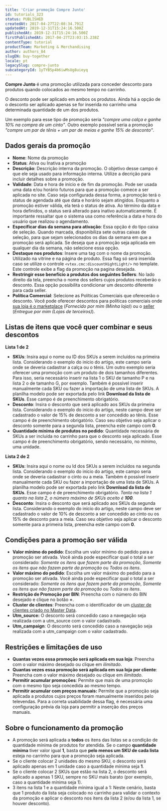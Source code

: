 ```yaml
---
title: 'Criar promoção Compre Junto'
id: tutorials_323
status: PUBLISHED
createdAt: 2017-04-27T22:08:34.791Z
updatedAt: 2019-12-31T15:24:16.500Z
publishedAt: 2019-12-31T15:24:16.500Z
firstPublishedAt: 2017-04-27T23:03:15.238Z
contentType: tutorial
productTeam: Marketing & Merchandising
author: authors_84
slugEN: buy-together
locale: pt
legacySlug: compre-junto
subcategoryId: 1yTYB5p4b6iwMsUg8uieyq
---
```


__Compre Junto__ é uma promoção utilizada para conceder desconto para produtos quando colocados ao mesmo tempo no carrinho.

O desconto pode ser aplicado em ambos os produtos. Ainda há a opção de o desconto ser aplicado apenas se for inserida no carrinho uma determinada quantidade de um dos produtos. 

Um exemplo para esse tipo de promoção seria *"compre uma calça e ganhe 10% na compra de um cinto"*. Outro exemplo possível seria a promoção *"compre um par de tênis + um par de meias e ganhe 15% de desconto"*.

## Dados gerais da promoção

- __Nome__: Nome da promoção
- __Status__: Ativa ou Inativa a promoção
- __Descrição__: Descrição interna da promoção. O objetivo desse campo é que ele seja usado para informação interna. Utilize a decrição para incluir detalhes sobre a promoção.
- __Validade__: Data e hora de início e de fim da promoção. Pode ser usada uma data e/ou horário futuros para que a promoção comece a ser aplicada no site. Caso seja configurada dessa forma, a promoção terá o status de agendada até que data e horário sejam atingidos. Enquanto a promoção estiver válida, ela terá o status de ativa. Ao término da data e hora definidos, o status será alterado para inativo automaticamente. É importante ressaltar que o sistema usa como referência a data e hora do usuário que realizou o agendamento.
- __Especificar dias da semana para ativação__: Essa opção é do tipo caixa de seleção. Quando marcada, disponibiliza sete outras caixas de seleção, para que sejam selecionados os dias da semana em que a promoção será aplicada. Se deseja que a promoção seja aplicada em qualquer dia da semana, não selecione essa opção.
- __Destaque nos produtos__: Insere uma tag com o nome da promoção. Utilizado na vitrine e na página de produto. Essa flag só será inserida caso se utilize o controle `<vtex.cmc:discountHightLight/>` no template. Este controle exibe a flag da promoção na pagina desejada.
- __Restringir esse benefício a produtos dos seguintes Sellers__: No lado direito da tela, preencha o nome dos sellers cujos produtos receberão o desconto. Essa opção possibilita condicionar um desconto diferente para cada seller.
- __Política Comercial__: Selecione as Políticas Comerciais que oferecerão o desconto. Você pode oferecer descontos para políticas comerciais onde [sua loja é o marketplace](/pt/faq/o-que-e-um-marketplace) (*Fornecido por mim (Minha loja)*) ou o [seller](/pt/faq/o-que-e-um-seller) (*Entregue por mim (Lojas de terceiros)*).

## Listas de itens que você quer combinar e seus descontos

**Lista 1 de 2**

- __SKUs__: Insira aqui o nome ou ID dos SKUs a serem incluídos na primeira lista. Considerando o exemplo do início do artigo, este campo seria onde se deveria cadastrar a calça ou o tênis. Um outro exemplo seria oferecer uma promoção com um produto de dois tamanhos diferentes. Para isso, seria necessário inserir na lista 1 o SKU de tamanho P e na lista 2 o de tamanho G, por exemplo. Também é possível inserir manualmente cada SKU ou fazer a importação de uma lista de SKUs. A planilha modelo pode ser exportada pelo link __Download da lista de SKUs__. Esse campo é de preenchimento obrigatório.
- __Desconto__: Insira o desconto que será aplicado aos SKUs da primeira lista. Considerando o exemplo do início do artigo, neste campo deve ser cadastrado o valor de 15% de desconto a ser concedido ao tênis. Esse campo é de preenchimento obrigatório. Caso seu objetivo seja aplicar o desconto somente para a segunda lista, preencha este campo com __0__.
- __Quantidade mínima de produtos no pedido__: Quantidade necessária de SKUs a ser incluída no carrinho para que o desconto seja aplicado. Esse campo é de preenchimento obrigatório, sendo necessário, no mínimo, uma unidade.

**Lista 2 de 2**

- __SKUs__: Insira aqui o nome ou Id dos SKUs a serem incluídos na segunda lista. Considerando o exemplo do início do artigo, este campo seria onde se deveria cadastrar o cinto ou a meia. Também é possível inserir manualmente cada SKU ou fazer a importação de uma lista de SKUs. A planilha modelo pode ser exportada pelo link __Download da lista de SKUs__. Esse campo é de preenchimento obrigatório. _Tanto na lista 1 quanto na lista 2, o número máximo de SKUs aceito é **100**._
- __Desconto__: Insira o desconto que será aplicado aos SKUs da segunda lista. Considerando o exemplo do início do artigo, neste campo deve ser cadastrado o valor de 10% de desconto a ser concedido ao cinto ou os 15% de desconto para a meia. Caso seu objetivo seja aplicar o desconto somente para a primeira lista, preencha este campo com __0__.

## Condições para a promoção ser válida

- __Valor mínimo do pedido__: Escolha um valor mínimo do pedido para a promoção ser ativada. Você ainda pode especificar qual o total a ser considerado: *Somente os itens que fazem parte da promoção*, *Somente os itens que não fazem parte da promoção* ou *Todos os itens*.
- __Valor máximo do pedido__: Escolha um valor máximo do pedido para a promoção ser ativada. Você ainda pode especificar qual o total a ser considerado: *Somente os itens que fazem parte da promoção*, *Somente os itens que não fazem parte da promoção* ou *Todos os itens*.
- __Restrição de Promoção por BIN__: Preencha com o número do BIN desejado e clique no botão __+__.
- __Cluster de clientes__: Preencha com o identificador de um [cluster de clientes criado no Master Data](/pt/faq/como-criar-um-cluster-de-clientes).  
- __Utm\_source:__ O desconto será concedido caso a navegação seja realizada com a utm\_source com o valor cadastrado.
- __Utm\_campaign__: O desconto será concedido caso a navegação seja realizada com a utm\_campaign com o valor cadastrado.

## Restrições e limitações de uso

- __Quantas vezes essa promoção será aplicada em sua loja__: Preencha com o valor máximo desejado ou clique em *ilimitado*.
- __Quantas vezes essa promoção será aplicada em sua loja por cliente__: Preencha com o valor máximo desejado ou clique em *ilimitado*.
- __Permitir acumular promoções__: Permite que mais de uma promoção com o mesmo tipo seja concedida ao mesmo tempo.
- **Permitir acumular com preços manuais:** Permite que a promoção seja aplicada a produtos cujos preços foram manualmente inseridos pelo televendas. Para a correta usabilidade dessa flag, é necessária uma configuração prévia da loja para permitir a inserção dos preços manuais. 

## Sobre o funcionamento da promoção

- A promoção será aplicada a __todos__ os itens das listas se a condição de quantidade mínima de produtos for atendida. Se o campo __quantidade mínima__ tiver valor igual __1__, basta que __pelo menos um SKU de cada lista__ esteja no carrinho para que a promoção seja aplicada.
- Se o cliente colocar 2 unidades do mesmo SKU, o desconto será aplicado apenas em 1 unidade caso a quantidade mínima seja __1__.
- Se o cliente colocar 2 SKUs que estão na lista 2, o desconto será aplicado a apenas 1 SKU, sempre no SKU mais barato (por exemplo, caso a quantidade mínima seja 1).
- 3 itens na lista 1 e a quantidade mínima igual a 1: Neste cenário, basta que 1 produto da lista seja colocado no carrinho para validar o contexto da promoção e aplicar o desconto nos itens da lista 2 (e/ou da lista 1, se houver desconto).
